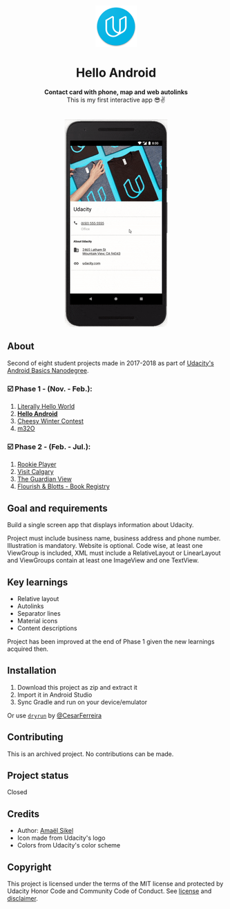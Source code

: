 <div align="center"><img src="app/src/main/res/mipmap-xhdpi/ic_launcher.png"></div>
<h1 align="center">Hello Android</h1>
<p align="center"><strong>Contact card with phone, map and web autolinks</strong>
<br>This is my first interactive app 😎✌️</p>
<br/>
<div align="center"><img src="demo/ezgif-5-9083c81c66.gif"></img></div>
<h2>About</h2>
Second of eight student projects made in 2017-2018 as part of <a href="https://eu.udacity.com/course/android-basics-nanodegree-by-google--nd803" target="_blank">Udacity's Android Basics Nanodegree</a>.

<h3>☑️ Phase 1 - (Nov. - Feb.):</h3>

1. <a href="https://github.com/r4dixx/LiterallyHelloWorld">Literally Hello World</a>
2. <a href="https://github.com/r4dixx/HelloAndroid" target="_blank"><strong>Hello Android</strong></a>
3. <a href="https://github.com/r4dixx/CheesyWinterContest" target="_blank">Cheesy Winter Contest</a>
4. <a href="https://github.com/r4dixx/m32O" target="_blank">m32O</a>

<h3>☑️ Phase 2 - (Feb. - Jul.):</h3>

 1. <a href="https://github.com/r4dixx/RookiePlayer">Rookie Player</a>
2. <a href="https://github.com/r4dixx/VisitCalgary">Visit Calgary</a>
3. <a href="https://github.com/r4dixx/TheGuardianView">The Guardian View</a>
4. <a href="https://github.com/r4dixx/Flourish-And-Blotts-Book-Registry">Flourish & Blotts - Book Registry</a>

<h2>Goal and requirements</h2>

Build a single screen app that displays information about Udacity. 

Project must include business name, business address and phone number. Illustration is mandatory. Website is optional. Code wise, at least one ViewGroup is included, XML must include a RelativeLayout or LinearLayout and ViewGroups contain at least one ImageView and one TextView.

<h2>Key learnings</h2>

- Relative layout
- Autolinks
- Separator lines
- Material icons
- Content descriptions

Project has been improved at the end of Phase 1 given the new learnings acquired then.

<h2>Installation</h2>

1. Download this project as zip and extract it
2. Import it in Android Studio
3. Sync Gradle and run on your device/emulator

Or use <a href="https://github.com/cesarferreira/dryrun" target="_blank">`dryrun`</a> by <a href="https://github.com/cesarferreira" target="_blank">@CesarFerreira</a>

<h2>Contributing</h2>

This is an archived project. No contributions can be made.

<h2>Project status</h2>
Closed

<h2>Credits</h2>

- Author: <a href="https://twitter.com/r4dixx" target="_blank">Amaël Sikel</a>
- Icon made from Udacity's logo
- Colors from Udacity's color scheme

<h2>Copyright</h2>
This project is licensed under the terms of the MIT license and protected by Udacity Honor Code and Community Code of Conduct. See <a href="LICENSE.md">license</a> and <a href="LICENSE.DISCLAIMER.md">disclaimer</a>.

